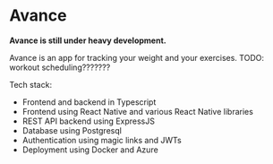 # Avance

**Avance is still under heavy development.**

Avance is an app for tracking your weight and your exercises.
TODO: workout scheduling???????

Tech stack:
- Frontend and backend in Typescript
- Frontend using React Native and various React Native libraries
- REST API backend using ExpressJS
- Database using Postgresql
- Authentication using magic links and JWTs
- Deployment using Docker and Azure